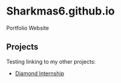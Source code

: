 # Sharkmas6.github.io
Portfolio Website

## Projects

Testing linking to my other projects:

- [Diamond Internship](https://github.com/Sharkmas6/Diamond_ML)

